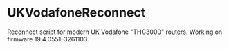 # UKVodafoneReconnect
Reconnect script for modern UK Vodafone "THG3000" routers.
Working on firmware 19.4.0551-3261103.

